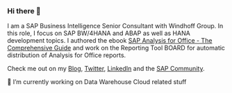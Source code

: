 ### Hi there 👋

I am a SAP Business Intelligence Senior Consultant with Windhoff Group. In this role, I focus on SAP BW/4HANA and ABAP as well as HANA development topics. I authored the ebook <a href="https://www.analysisoffice.net">SAP Analysis for Office - The Comprehensive Guide</a> and work on the Reporting Tool BOARD for automatic distribution of Analysis for Office reports.

Check me out on my <a href="https://www.reyemsaibot.com">Blog</a>, <a href="https://www.twitter.com/reyemsaibot">Twitter</a>, <a href="https://www.linkedin.com/in/reyemsaibot/">LinkedIn</a> and the <a href="https://people.sap.com/reyemsaibot">SAP Community</a>.

🔭 I’m currently working on Data Warehouse Cloud related stuff

<!--
**reyemsaibot/reyemsaibot** is a ✨ _special_ ✨ repository because its `README.md` (this file) appears on your GitHub profile.

Here are some ideas to get you started:

-  ...
- 🌱 I’m currently learning ...
- 👯 I’m looking to collaborate on ...
- 🤔 I’m looking for help with ...
- 💬 Ask me about ...
- 📫 How to reach me: ...
- 😄 Pronouns: ...
- ⚡ Fun fact: ...
-->
